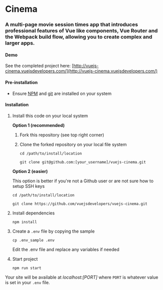 # Cinema
### A multi-page movie session times app that introduces professional features of Vue like components, Vue Router and the Webpack build flow, allowing you to create complex and larger apps.

#### Demo

See the completed project here: [http://vuejs-cinema.vuejsdevelopers.com/](http://vuejs-cinema.vuejsdevelopers.com/)

#### Pre-installation

- Ensure [NPM](https://docs.npmjs.com) and [git](https://git-scm.com/book/en/v2/Getting-Started-Installing-Git) are installed on your system

#### Installation

1. Install this code on your local system

    **Option 1 (recommended)**

    1. Fork this repository (see top right corner)
    2. Clone the forked repository on your local file system

        ```
        cd /path/to/install/location

        git clone git@github.com:[your_username]/vuejs-cinema.git
        ```

    **Option 2 (easier)**

    This option is better if you're not a Github user or are not sure how to setup SSH keys

    ```
    cd /path/to/install/location

    git clone https://github.com/vuejsdevelopers/vuejs-cinema.git
    ```

2. Install dependencies

    ```
    npm install
    ```

3. Create a `.env` file by copying the sample

    ```
    cp .env_sample .env
    ```

    Edit the .env file and replace any variables if needed

4. Start project

    ```
    npm run start
    ```

Your site will be available at *localhost:[PORT]* where `PORT` is whatever value is set in your `.env` file.


